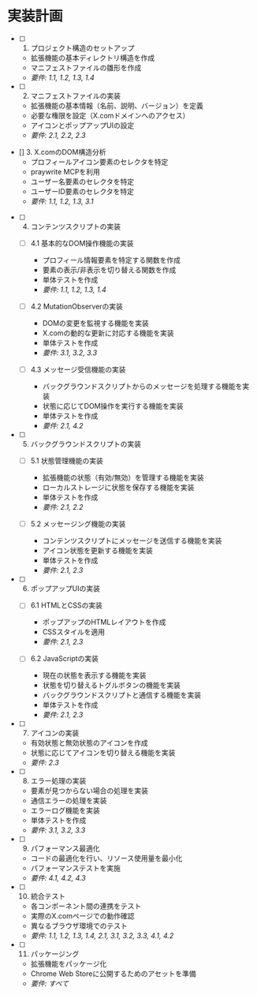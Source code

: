 # 実装計画

- [ ] 1. プロジェクト構造のセットアップ
  - 拡張機能の基本ディレクトリ構造を作成
  - マニフェストファイルの雛形を作成
  - _要件: 1.1, 1.2, 1.3, 1.4_

- [ ] 2. マニフェストファイルの実装
  - 拡張機能の基本情報（名前、説明、バージョン）を定義
  - 必要な権限を設定（X.comドメインへのアクセス）
  - アイコンとポップアップUIの設定
  - _要件: 2.1, 2.2, 2.3_

- [] 3. X.comのDOM構造分析
  - プロフィールアイコン要素のセレクタを特定
  - praywrite MCPを利用
  - ユーザー名要素のセレクタを特定
  - ユーザーID要素のセレクタを特定
  - _要件: 1.1, 1.2, 1.3, 3.1_

- [ ] 4. コンテンツスクリプトの実装
  - [ ] 4.1 基本的なDOM操作機能の実装
    - プロフィール情報要素を特定する関数を作成
    - 要素の表示/非表示を切り替える関数を作成
    - 単体テストを作成
    - _要件: 1.1, 1.2, 1.3, 1.4_

  - [ ] 4.2 MutationObserverの実装
    - DOMの変更を監視する機能を実装
    - X.comの動的な更新に対応する機能を実装
    - 単体テストを作成
    - _要件: 3.1, 3.2, 3.3_

  - [ ] 4.3 メッセージ受信機能の実装
    - バックグラウンドスクリプトからのメッセージを処理する機能を実装
    - 状態に応じてDOM操作を実行する機能を実装
    - 単体テストを作成
    - _要件: 2.1, 4.2_

- [ ] 5. バックグラウンドスクリプトの実装
  - [ ] 5.1 状態管理機能の実装
    - 拡張機能の状態（有効/無効）を管理する機能を実装
    - ローカルストレージに状態を保存する機能を実装
    - 単体テストを作成
    - _要件: 2.1, 2.2_

  - [ ] 5.2 メッセージング機能の実装
    - コンテンツスクリプトにメッセージを送信する機能を実装
    - アイコン状態を更新する機能を実装
    - 単体テストを作成
    - _要件: 2.1, 2.3_

- [ ] 6. ポップアップUIの実装
  - [ ] 6.1 HTMLとCSSの実装
    - ポップアップのHTMLレイアウトを作成
    - CSSスタイルを適用
    - _要件: 2.1, 2.3_

  - [ ] 6.2 JavaScriptの実装
    - 現在の状態を表示する機能を実装
    - 状態を切り替えるトグルボタンの機能を実装
    - バックグラウンドスクリプトと通信する機能を実装
    - 単体テストを作成
    - _要件: 2.1, 2.3_

- [ ] 7. アイコンの実装
  - 有効状態と無効状態のアイコンを作成
  - 状態に応じてアイコンを切り替える機能を実装
  - _要件: 2.3_

- [ ] 8. エラー処理の実装
  - 要素が見つからない場合の処理を実装
  - 通信エラーの処理を実装
  - エラーログ機能を実装
  - 単体テストを作成
  - _要件: 3.1, 3.2, 3.3_

- [ ] 9. パフォーマンス最適化
  - コードの最適化を行い、リソース使用量を最小化
  - パフォーマンステストを実施
  - _要件: 4.1, 4.2, 4.3_

- [ ] 10. 統合テスト
  - 各コンポーネント間の連携をテスト
  - 実際のX.comページでの動作確認
  - 異なるブラウザ環境でのテスト
  - _要件: 1.1, 1.2, 1.3, 1.4, 2.1, 3.1, 3.2, 3.3, 4.1, 4.2_

- [ ] 11. パッケージング
  - 拡張機能をパッケージ化
  - Chrome Web Storeに公開するためのアセットを準備
  - _要件: すべて_